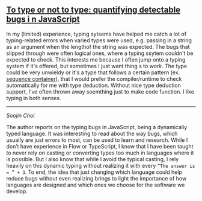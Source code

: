 ## [To type or not to type: quantifying detectable bugs i n JavaScript](https://blog.acolyer.org/2017/09/19/to-type-or-not-to-type-quantifying-detectable-bugs-in-javascript/)

In my (limited) experience, typing sytsems have helped me catch a lot of typing-related errors when varied types were used, e.g. passing in a string as an argument when the lengthof the string was expected. The bugs that slipped through were often logical ones, where a typing ssytem couldn't be expected to check. This interests me because I often jump onto a typing system if it's offered, but sometimes I just want thing s to *work*. The type could be very unwieldy or it's a type that follows a certain pattern (ex. [sequence container](https://en.cppreference.com/w/cpp/named_req/SequenceContainer)), that I would prefer the compiler/runtime to check automatically for me with type deduction. Without nice type deduction support, I've often thrown away soemthing just to make code function. I like typing in both senses.

---
*Soojin Choi*

The author reports on the typing bugs in JavaScript, being a dynamically typed language. It was interesting to read about the way bugs, which usually are just errors to most, can be used to learn and research. While I don’t have experience in Flow or TypeScript, I know that I have been taught to never rely on casting or converting types too much in languages where it is possible. But I also know that while I avoid the typical casting, I rely heavily on this dynamic typing without realizing it with every `”The answer is = ” + 3`. To end, the idea that just changing which language could help reduce bugs without even realizing brings to light the importance of how languages are designed and which ones we choose for the software we develop. 